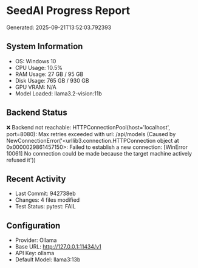 # SeedAI Progress Report
Generated: 2025-09-21T13:52:03.792393

## System Information
- OS: Windows 10
- CPU Usage: 10.5%
- RAM Usage: 27 GB / 95 GB
- Disk Usage: 765 GB / 930 GB
- GPU VRAM: N/A
- Model Loaded: llama3.2-vision:11b

## Backend Status
❌ Backend not reachable: HTTPConnectionPool(host='localhost', port=8080): Max retries exceeded with url: /api/models (Caused by NewConnectionError('<urllib3.connection.HTTPConnection object at 0x0000029861457150>: Failed to establish a new connection: [WinError 10061] No connection could be made because the target machine actively refused it'))

## Recent Activity
- Last Commit: 942738eb
- Changes: 4 files modified
- Test Status: pytest: FAIL

## Configuration
- Provider: Ollama
- Base URL: http://127.0.0.1:11434/v1
- API Key: ollama
- Default Model: llama3:13b
